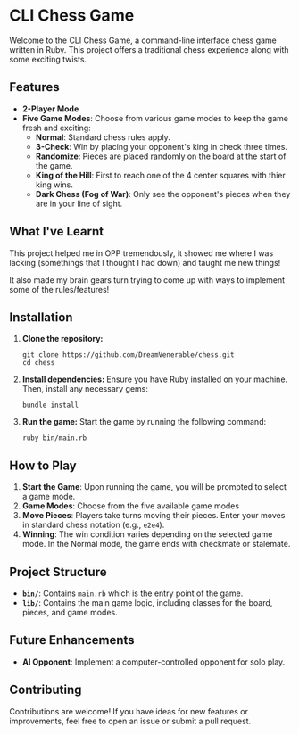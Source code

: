 # CLI Chess Game

Welcome to the CLI Chess Game, a command-line interface chess game written in Ruby. This project offers a traditional chess experience along with some exciting twists.

## Features

- **2-Player Mode**
- **Five Game Modes**: Choose from various game modes to keep the game fresh and exciting:
  - **Normal**: Standard chess rules apply.
  - **3-Check**: Win by placing your opponent's king in check three times.
  - **Randomize**: Pieces are placed randomly on the board at the start of the game.
  - **King of the Hill**: First to reach one of the 4 center squares with thier king wins.
  - **Dark Chess (Fog of War)**: Only see the opponent's pieces when they are in your line of sight.

## What I've Learnt
This project helped me in OPP tremendously, it showed me where I was lacking (somethings that I thought I had down) and taught me new things!

It also made my brain gears turn trying to come up with ways to implement some of the rules/features!

## Installation

1.  **Clone the repository:**
    ```
    git clone https://github.com/DreamVenerable/chess.git
    cd chess
    ```

2.  **Install dependencies:**
    Ensure you have Ruby installed on your machine. Then, install any necessary gems:
    ```
    bundle install
    ```

3.  **Run the game:**
    Start the game by running the following command:
    ```
    ruby bin/main.rb
    ```

## How to Play

1. **Start the Game**: Upon running the game, you will be prompted to select a game mode.
2. **Game Modes**: Choose from the five available game modes
3. **Move Pieces**: Players take turns moving their pieces. Enter your moves in standard chess notation (e.g., `e2e4`).
4. **Winning**: The win condition varies depending on the selected game mode. In the Normal mode, the game ends with checkmate or stalemate.

## Project Structure

- **`bin/`**: Contains `main.rb` which is the entry point of the game.
- **`lib/`**: Contains the main game logic, including classes for the board, pieces, and game modes.

## Future Enhancements

- **AI Opponent**: Implement a computer-controlled opponent for solo play.

## Contributing

Contributions are welcome! If you have ideas for new features or improvements, feel free to open an issue or submit a pull request.

